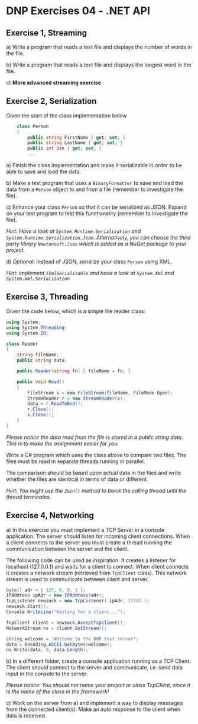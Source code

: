 # DNP Exercises 04 - .NET API

## Exercise 1, Streaming

a) Write a program that reads a text file and displays the number of words in the file.

b) Write a program that reads a text file and displays the longest word in the file.

c) ____More advanced streaming exercise____

## Exercise 2, Serialization

Given the start of the class implementation below

```csharp
    class Person
    {
        public string FirstName { get; set; }
        public string LastName { get; set; }
        public int Ssn { get; set; }
        ...
```

a) Finish the class implementation and make it serializable in order to be able to save and load the data.

b) Make a test program that uses a `BinaryFormatter` to save and load the data from a `Person` object to and from a file (remember to investigate the file).

c) Enhance your class `Person` so that it can be serialized as JSON. Expand on your test program to test this functionality (remember to investigate the file).

*Hint: Have a look at `System.Runtime.Serialization` and `System.Runtime.Serialization.Json`. Alternatively, you can choose the third party library `Newtonsoft.Json` which is added as a NuGet package to your project.*

d) *Optional*: Instead of JSON, serialize your class `Person` using XML.

*Hint: implement `IXmlSerializable` and have a look at `System.Xml` and `System.Xml.Serialization`*

## Exercise 3, Threading

Given the code below, which is a simple file reader class:

```csharp
using System;
using System.Threading;
using System.IO;

class Reader
{
    string fileName;
    public string data;

    public Reader(string fn) { fileName = fn; }

    public void Read()
    {
        FileStream s = new FileStream(fileName, FileMode.Open);
        StreamReader r = new StreamReader(s);
        data = r.ReadToEnd();
        r.Close();
        s.Close();
    }
}
```

*Please notice the data read from the file is stored in a public string data. This is to make the assignment easier for you.*

Write a C# program which uses the class above to compare two files. The files must be read in separate threads running in parallel.

The comparison should be based upon actual data in the files and write whether the files are identical in terms of data or different.

*Hint: You might use the `Join()` method to block the calling thread until the thread terminates.*

## Exercise 4, Networking

a) In this exercise you must implement a TCP Server in a console application. The server should listen for incoming client connections. When a client connects to the server you must create a thread running the communication between the server and the client.

The following code can be used as inspiration. It creates a listener for localhost (127.0.0.1) and waits for a client to connect. When client connects it creates a network stream (retrieved from `TcpClient` class). This network stream is used to communicate between client and server.

```csharp
byte[] adr = { 127, 0, 0, 1 };
IPAddress ipAdr = new IPAddress(adr);
TcpListener newsock = new TcpListener( ipAdr, 12345 );
newsock.Start();
Console.WriteLine("Waiting for a client...");

TcpClient client = newsock.AcceptTcpClient();
NetworkStream ns = client.GetStream();

string welcome = "Welcome to the DNP test server";
data = Encoding.ASCII.GetBytes(welcome);
ns.Write(data, 0, data.Length);
```

b) In a different folder, create a console application running as a TCP Client. The client should connect to the server and communicate, i.e. send data input in the console to the server.

*Please notice: You should not name your project or class TcpClient, since it is the name of the class in the framework!*

c) Work on the server from a) and implement a way to display messages from the connected client(s). Make an auto response to the client when data is received.